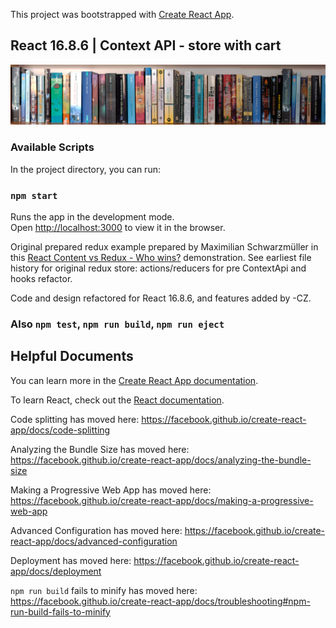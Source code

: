 This project was bootstrapped with [Create React App](https://github.com/facebook/create-react-app).

## React 16.8.6 | Context API - store with cart

<img src="src/images/books.jpg" width=700 alt="Panorama of library books"/>

### Available Scripts

In the project directory, you can run:

### `npm start`

Runs the app in the development mode.<br>
Open [http://localhost:3000](http://localhost:3000) to view it in the browser.

Original prepared redux example prepared by Maximilian Schwarzmüller in this [React Content vs Redux - Who wins?](https://www.youtube.com/watch?v=OvM4hIxrqAw) demonstration. See earliest file history for original redux store: actions/reducers for pre ContextApi and hooks refactor.

Code and design refactored for React 16.8.6, and features added by -CZ.

### Also `npm test`, `npm run build`, `npm run eject`

## Helpful Documents

You can learn more in the [Create React App documentation](https://facebook.github.io/create-react-app/docs/getting-started).

To learn React, check out the [React documentation](https://reactjs.org/).

Code splitting has moved here: https://facebook.github.io/create-react-app/docs/code-splitting

Analyzing the Bundle Size has moved here: https://facebook.github.io/create-react-app/docs/analyzing-the-bundle-size

Making a Progressive Web App has moved here: https://facebook.github.io/create-react-app/docs/making-a-progressive-web-app

Advanced Configuration has moved here: https://facebook.github.io/create-react-app/docs/advanced-configuration

Deployment has moved here: https://facebook.github.io/create-react-app/docs/deployment

`npm run build` fails to minify has moved here: https://facebook.github.io/create-react-app/docs/troubleshooting#npm-run-build-fails-to-minify
